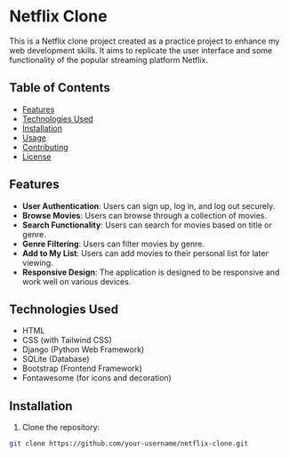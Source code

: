 # Netflix Clone

This is a Netflix clone project created as a practice project to enhance my web development skills. It aims to replicate the user interface and some functionality of the popular streaming platform Netflix.

## Table of Contents

- [Features](#features)
- [Technologies Used](#technologies-used)
- [Installation](#installation)
- [Usage](#usage)
- [Contributing](#contributing)
- [License](#license)

## Features

- **User Authentication**: Users can sign up, log in, and log out securely.
- **Browse Movies**: Users can browse through a collection of movies.
- **Search Functionality**: Users can search for movies based on title or genre.
- **Genre Filtering**: Users can filter movies by genre.
- **Add to My List**: Users can add movies to their personal list for later viewing.
- **Responsive Design**: The application is designed to be responsive and work well on various devices.

## Technologies Used

- HTML
- CSS (with Tailwind CSS)
- Django (Python Web Framework)
- SQLite (Database)
- Bootstrap (Frontend Framework)
- Fontawesome (for icons and decoration)

## Installation

1. Clone the repository:

```bash
git clone https://github.com/your-username/netflix-clone.git
